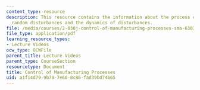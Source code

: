 ```yaml
---
content_type: resource
description: This resource contains the information about the process control hierarchy,
  random disturbances and the dynamics of disturbances.
file: /media/courses/2-830j-control-of-manufacturing-processes-sma-6303-spring-2008/a1f14d799b707e608c86fad39bd74665_lecture20.pdf
file_type: application/pdf
learning_resource_types:
- Lecture Videos
ocw_type: OCWFile
parent_title: Lecture Videos
parent_type: CourseSection
resourcetype: Document
title: Control of Manufacturing Processes
uid: a1f14d79-9b70-7e60-8c86-fad39bd74665
---
```

